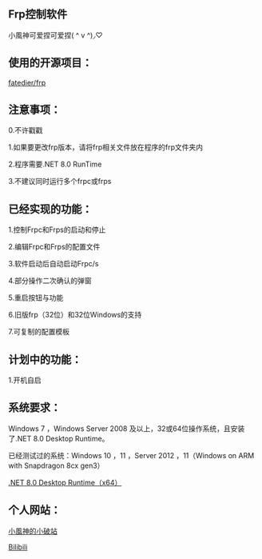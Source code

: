 ## Frp控制软件

小風神可爱捏可爱捏( ^ v ^)◞♡

## 使用的开源项目：

<p>
  <a href="https://github.com/fatedier/frp">
    fatedier/frp
  </a>
</p>

## 注意事项：

0.不许戳戳

1.如果要更改frp版本，请将frp相关文件放在程序的frp文件夹内

2.程序需要.NET 8.0 RunTime

3.不建议同时运行多个frpc或frps

## 已经实现的功能：

1.控制Frpc和Frps的启动和停止

2.编辑Frpc和Frps的配置文件

3.软件启动后自动启动Frpc/s

4.部分操作二次确认的弹窗

5.重启按钮与功能

6.旧版frp（32位）和32位Windows的支持

7.可复制的配置模板


## 计划中的功能：

1.开机自启

## 系统要求：

Windows 7 ，Windows Server 2008 及以上，32或64位操作系统，且安装了.NET 8.0 Desktop Runtime。

已经测试过的系统：Windows 10 ，11 ，Server 2012 ，11（Windows on ARM with Snapdragon 8cx gen3）

<p>
  <a href="https://dotnet.microsoft.com/zh-cn/download/dotnet/thank-you/runtime-desktop-8.0.11-windows-x64-installer">
    .NET 8.0 Desktop Runtime（x64）
  </a>
</p>

## 个人网站：
<p>
  <a href="https://xfs.icu">
    小風神的小破站
  </a>
</p>
<p>
  <a href="https://space.bilibili.com/85407596">
    Bilibili
  </a>
</p>





